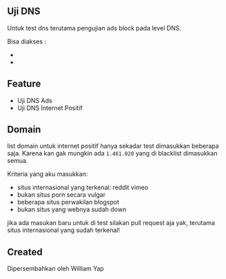 ## Uji DNS

Untuk test dns terutama pengujian ads block pada level DNS.

Bisa diakses :

- 
- 

## Feature

- Uji DNS Ads
- Uji DNS Internet Positif

## Domain

list domain untuk internet positif hanya sekadar test dimasukkan beberapa saja. Karena kan gak mungkin ada `1.461.020` yang di blacklist dimasukkan semua.

Kriteria yang aku masukkan:

- situs internasional yang terkenal: reddit vimeo
- bukan situs porn secara vulgar
- beberapa situs perwakilan blogspot
- bukan situs yang webnya sudah down

jika ada masukan baru untuk di test silakan pull request aja yak, terutama situs internasional yang sudah terkenal!

## Created

Dipersembahkan oleh William Yap
